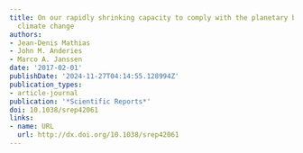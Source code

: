 ```yaml
---
title: On our rapidly shrinking capacity to comply with the planetary boundaries on
  climate change
authors:
- Jean-Denis Mathias
- John M. Anderies
- Marco A. Janssen
date: '2017-02-01'
publishDate: '2024-11-27T04:14:55.128994Z'
publication_types:
- article-journal
publication: '*Scientific Reports*'
doi: 10.1038/srep42061
links:
- name: URL
  url: http://dx.doi.org/10.1038/srep42061
---
```

